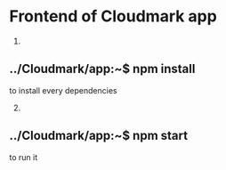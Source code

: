 # Frontend of Cloudmark app

1.
## ../Cloudmark/app:~$ npm install
to install every dependencies

2.
## ../Cloudmark/app:~$ npm start
to run it
